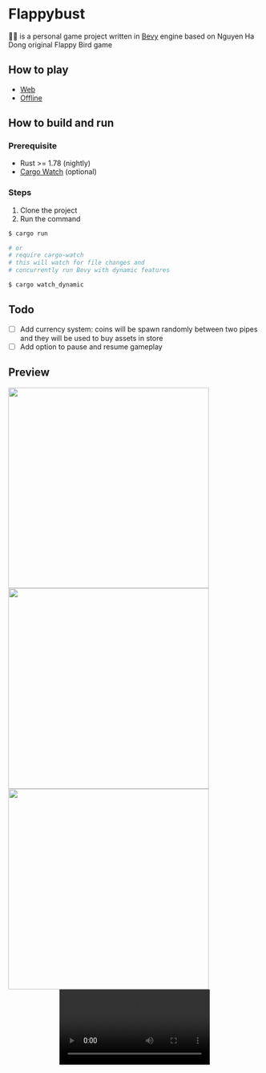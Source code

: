 # Flappybust

🦀🦋 is a personal game project written in [Bevy](https://bevyengine.org) engine based on Nguyen Ha Dong original Flappy Bird game

## How to play

- [Web](https://cpea2506.github.io/flappybust)
- [Offline](https://github.com/cpea2506/flappybust/releases/tag/main)

## How to build and run

### Prerequisite

- Rust >= 1.78 (nightly)
- [Cargo Watch](https://crates.io/crates/cargo-watch) (optional)

### Steps

1. Clone the project
2. Run the command

```bash
$ cargo run

# or
# require cargo-watch
# this will watch for file changes and
# concurrently run Bevy with dynamic features

$ cargo watch_dynamic
```

## Todo

- [ ] Add currency system: coins will be spawn randomly between two pipes and they will be used to buy assets in store
- [ ] Add option to pause and resume gameplay

## Preview

<div>
  <img width="400" src="https://user-images.githubusercontent.com/42694704/217840610-39436287-6767-4552-9028-9a7a1a8bd9d4.png"/>
  <img width="400" src="https://user-images.githubusercontent.com/42694704/217840556-f815d5b1-5d97-4121-82d1-2688f702f24b.png"/>
  <img width="400" src="https://user-images.githubusercontent.com/42694704/217840429-f2d7fe39-8399-44fa-8203-6e5785ba1499.png"/>
  <div align="center">
    <video src="https://user-images.githubusercontent.com/42694704/217842750-59fc3f63-95af-41d4-8751-ddd0234c34fc.mov"/>
  <div/>
</div>

